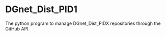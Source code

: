 # DGnet_Dist_PID1
The python program to manage DGnet_Dist_PIDX repositories through the GitHub API.
